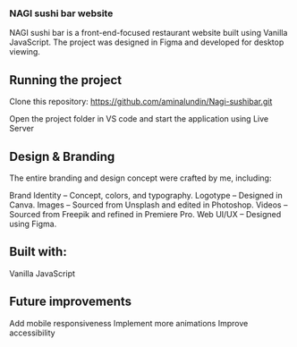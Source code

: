 ### NAGI sushi bar website
NAGI sushi bar is a front-end-focused restaurant website built using Vanilla JavaScript. The project was designed in Figma and developed for desktop viewing.

## Running the project
Clone this repository: https://github.com/aminalundin/Nagi-sushibar.git

Open the project folder in VS code and start the application using Live Server

## Design & Branding
The entire branding and design concept were crafted by me, including:

Brand Identity – Concept, colors, and typography.
Logotype – Designed in Canva.
Images – Sourced from Unsplash and edited in Photoshop.
Videos – Sourced from Freepik and refined in Premiere Pro.
Web UI/UX – Designed using Figma.

## Built with:
Vanilla JavaScript 

## Future improvements
Add mobile responsiveness
Implement more animations
Improve accessibility